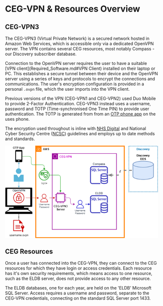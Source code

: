 # CEG-VPN & Resources Overview

## CEG-VPN3

The CEG-VPN3 (Virtual Private Network) is a secured network hosted in Amazon Web Services, which is accessible only via a dedicated OpenVPN server.  The VPN contains several CEG resources, most notably Compass - our Discovery subscriber database.

Connection to the OpenVPN server requires the user to have a suitable [VPN client](Required_Software.md#VPN Client) installed on their laptop or PC.  This establishes a secure tunnel between their device and the OpenVPN server using a series of keys and protocols to encrypt the connections and communications.  The user's encryption configuration is provided in a personal `.ovpn` file, which the user imports into the VPN client.

Previous versions of the VPN (CEG-VPN1 and CEG-VPN2) used Duo Mobile to provide 2-Factor Authentication.  CEG-VPN3 instead uses a username, password and TOTP (Time-synchronised One Time PIN) to provide user authentication.  The TOTP is generated from from an [OTP phone app](Required_Software.md#OTP-Authenticator) on the uses phone.   

The encryption used throughout is inline with [NHS Digital](https://digital.nhs.uk/services/gp-connect/develop-gp-connect-services/development/security) and National Cyber Security Centre ([NCSC](https://www.ncsc.gov.uk/guidance/tls-external-facing-services)) guidelines and employs up to date methods and standards.

![CEG-VPN](../_img/Connect/CEG-VPN_ELDB.png)

## CEG Resources
Once a user has connected into the CEG-VPN, they can connect to the CEG resources for which they have login or access credentials.  Each resource has it's own security requirements, which means access to one resource, such as the ELDB server, does not provide access to any other resource.

The ELDB databases, one for each year, are held on the 'ELDB' Microsoft SQL Server.  Access requires a username and password, separate to the CEG-VPN credentials, connecting on the standard SQL Server port 1433.